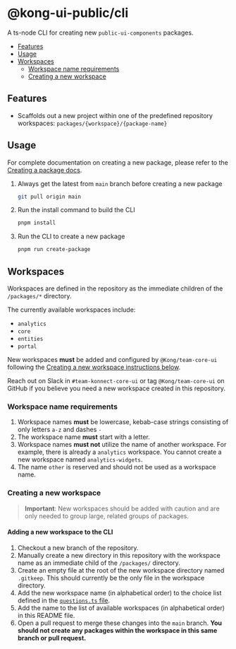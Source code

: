 # @kong-ui-public/cli

A ts-node CLI for creating new `public-ui-components` packages.

- [Features](#features)
- [Usage](#usage)
- [Workspaces](#workspaces)
  - [Workspace name requirements](#workspace-name-requirements)
  - [Creating a new workspace](#creating-a-new-workspace)

## Features

- Scaffolds out a new project within one of the predefined repository workspaces: `packages/{workspace}/{package-name}`

## Usage

For complete documentation on creating a new package, please refer to the [Creating a package docs](../../../docs/creating-a-package.md).

1. Always get the latest from `main` branch before creating a new package

    ```sh
    git pull origin main
    ```

1. Run the install command to build the CLI

    ```sh
    pnpm install
    ```

1. Run the CLI to create a new package

    ```sh
    pnpm run create-package
    ```

## Workspaces

Workspaces are defined in the repository as the immediate children of the `/packages/*` directory.

The currently available workspaces include:

- `analytics`
- `core`
- `entities`
- `portal`

New workspaces **must** be added and configured by `@Kong/team-core-ui` following the [Creating a new workspace instructions below](#creating-a-new-workspace).

Reach out on Slack in `#team-konnect-core-ui` or tag `@Kong/team-core-ui` on GitHub if you believe you need a new workspace created in this repository.

### Workspace name requirements

1. Workspace names **must** be lowercase, kebab-case strings consisting of only letters `a-z` and dashes `-`
1. The workspace name **must** start with a letter.
1. Workspace names **must not** utilize the name of another workspace. For example, there is already a `analytics` workspace. You cannot create a new workspace named `analytics-widgets`.
1. The name `other` is reserved and should not be used as a workspace name.

### Creating a new workspace

> **Important**: New workspaces should be added with caution and are only needed to group large, related groups of packages.

#### Adding a new workspace to the CLI

1. Checkout a new branch of the repository.
1. Manually create a new directory in this repository with the workspace name as an immediate child of the `/packages/` directory.
1. Create an empty file at the root of the new workspace directory named `.gitkeep`. This should currently be the only file in the workspace directory.
1. Add the new workspace name (in alphabetical order) to the choice list defined in the [`questions.ts` file](src/questions.ts).
1. Add the name to the list of available workspaces (in alphabetical order) in this README file.
1. Open a pull request to merge these changes into the `main` branch. **You should not create any packages within the workspace in this same branch or pull request.**
